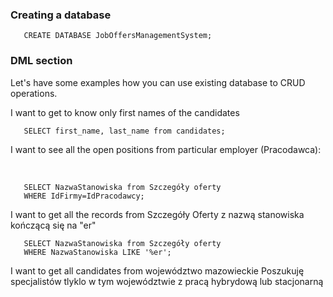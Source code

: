 
### Creating a database
```
   CREATE DATABASE JobOffersManagementSystem;
```

### DML section
Let's have some examples how you can use existing database to CRUD operations. <br>

I want to get to know only first names of the candidates
```
   SELECT first_name, last_name from candidates;
```

I want to see all the open positions from particular employer (Pracodawca):

<br>

```
   SELECT NazwaStanowiska from Szczegóły oferty
   WHERE IdFirmy=IdPracodawcy;
```

I want to get all the records from Szczegóły Oferty z nazwą stanowiska kończącą się na "er"
<br>
```
   SELECT NazwaStanowiska from Szczegóły oferty
   WHERE NazwaStanowiska LIKE '%er';
```

I want to get all candidates from województwo mazowieckie
Poszukuję specjalistów tlyklo w tym województwie z pracą hybrydową lub stacjonarną
